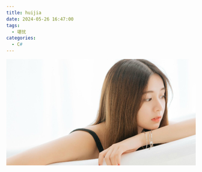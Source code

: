 ```yaml
---
title: huijia
date: 2024-05-26 16:47:00
tags:
  - 堪忧
categories:
  - C#
---
```

![319363.jpg](../img/huijia/319363.jpg)
